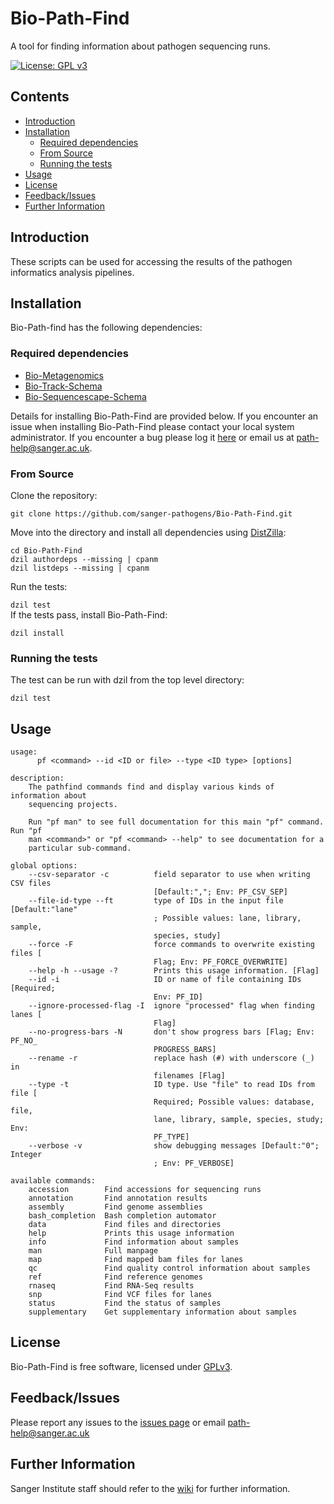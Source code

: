 # Bio-Path-Find
A tool for finding information about pathogen sequencing runs.

[![License: GPL v3](https://img.shields.io/badge/License-GPL%20v3-brightgreen.svg)](https://github.com/sanger-pathogens/Bio-Path-Find/blob/master/software-license)   

## Contents
  * [Introduction](#introduction)
  * [Installation](#installation)
    * [Required dependencies](#required-dependencies)
    * [From Source](#from-source)
    * [Running the tests](#running-the-tests)
  * [Usage](#usage)
  * [License](#license)
  * [Feedback/Issues](#feedbackissues)
  * [Further Information](#further-information)

## Introduction
These scripts can be used for accessing the results of the pathogen informatics analysis pipelines.

## Installation
Bio-Path-find has the following dependencies:

### Required dependencies
* [Bio-Metagenomics](https://github.com/sanger-pathogens/Bio-Metagenomics)
* [Bio-Track-Schema](https://github.com/sanger-pathogens/Bio-Track-Schema)
* [Bio-Sequencescape-Schema](https://github.com/sanger-pathogens/Bio-Sequencescape-Schema)

Details for installing Bio-Path-Find are provided below. If you encounter an issue when installing Bio-Path-Find please contact your local system administrator. If you encounter a bug please log it [here](https://github.com/sanger-pathogens/Bio-Path-Find/issues) or email us at path-help@sanger.ac.uk.

### From Source
Clone the repository:   
   
`git clone https://github.com/sanger-pathogens/Bio-Path-Find.git`   
   
Move into the directory and install all dependencies using [DistZilla](http://dzil.org/):   
  
```
cd Bio-Path-Find
dzil authordeps --missing | cpanm
dzil listdeps --missing | cpanm
```
  
Run the tests:   
  
`dzil test`   
If the tests pass, install Bio-Path-Find:   
  
`dzil install`   

### Running the tests
The test can be run with dzil from the top level directory:  
  
`dzil test`  

## Usage
```
usage:
      pf <command> --id <ID or file> --type <ID type> [options]

description:
    The pathfind commands find and display various kinds of information about
    sequencing projects.

    Run "pf man" to see full documentation for this main "pf" command. Run "pf
    man <command>" or "pf <command> --help" to see documentation for a
    particular sub-command.

global options:
    --csv-separator -c          field separator to use when writing CSV files
                                [Default:","; Env: PF_CSV_SEP]
    --file-id-type --ft         type of IDs in the input file [Default:"lane"
                                ; Possible values: lane, library, sample,
                                species, study]
    --force -F                  force commands to overwrite existing files [
                                Flag; Env: PF_FORCE_OVERWRITE]
    --help -h --usage -?        Prints this usage information. [Flag]
    --id -i                     ID or name of file containing IDs [Required;
                                Env: PF_ID]
    --ignore-processed-flag -I  ignore "processed" flag when finding lanes [
                                Flag]
    --no-progress-bars -N       don't show progress bars [Flag; Env: PF_NO_
                                PROGRESS_BARS]
    --rename -r                 replace hash (#) with underscore (_) in
                                filenames [Flag]
    --type -t                   ID type. Use "file" to read IDs from file [
                                Required; Possible values: database, file,
                                lane, library, sample, species, study; Env:
                                PF_TYPE]
    --verbose -v                show debugging messages [Default:"0"; Integer
                                ; Env: PF_VERBOSE]

available commands:
    accession        Find accessions for sequencing runs
    annotation       Find annotation results
    assembly         Find genome assemblies
    bash_completion  Bash completion automator
    data             Find files and directories
    help             Prints this usage information
    info             Find information about samples
    man              Full manpage
    map              Find mapped bam files for lanes
    qc               Find quality control information about samples
    ref              Find reference genomes
    rnaseq           Find RNA-Seq results
    snp              Find VCF files for lanes
    status           Find the status of samples
    supplementary    Get supplementary information about samples
```
## License
Bio-Path-Find is free software, licensed under [GPLv3](https://github.com/sanger-pathogens/Bio-Path-Find/blob/master/software-license).

## Feedback/Issues
Please report any issues to the [issues page](https://github.com/sanger-pathogens/Bio-Path-Find/issues) or email path-help@sanger.ac.uk

## Further Information 
Sanger Institute staff should refer to the [wiki](http://mediawiki.internal.sanger.ac.uk/index.php/Pathogen_Informatics_Command_Line_Scripts) for further information.
